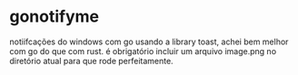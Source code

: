 # gonotifyme
notiifcações do windows com go usando a library toast, achei bem melhor com go do que com rust.
é obrigatório incluir um arquivo image.png no diretório atual para que rode perfeitamente.
